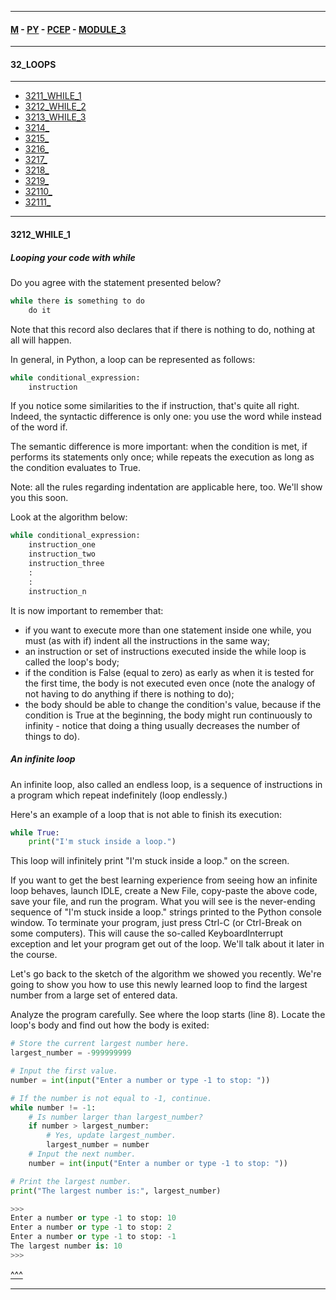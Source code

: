 
---

#### [M](https://github.com/ttltrk/TTT/blob/master/menu.md) - [PY](https://github.com/ttltrk/TTT/blob/master/PY/PY.md) - [PCEP](https://github.com/ttltrk/TTT/blob/master/PY/PCEP/PCEP.md) - [MODULE_3](https://github.com/ttltrk/TTT/blob/master/PY/PCEP/MODULE_3/MODULE_3.md)

---

#### 32_LOOPS

---

* [3211_WHILE_1](#3211_WHILE_1)
* [3212_WHILE_2](#3212_WHILE_2)
* [3213_WHILE_3](#3212_WHILE_3)
* [3214_](#)
* [3215_](#)
* [3216_](#)
* [3217_](#)
* [3218_](#)
* [3219_](#)
* [32110_](#)
* [32111_](#)

---

#### 3212_WHILE_1

##### Looping your code with while

Do you agree with the statement presented below?

```py
while there is something to do
    do it
```

Note that this record also declares that if there is nothing to do, nothing at all will happen.

In general, in Python, a loop can be represented as follows:

```py
while conditional_expression:
    instruction
```

If you notice some similarities to the if instruction, that's quite all right. Indeed, the syntactic difference is only one: you use the word while instead of the word if.

The semantic difference is more important: when the condition is met, if performs its statements only once; while repeats the execution as long as the condition evaluates to True.

Note: all the rules regarding indentation are applicable here, too. We'll show you this soon.

Look at the algorithm below:

```py
while conditional_expression:
    instruction_one
    instruction_two
    instruction_three
    :
    :
    instruction_n
```

It is now important to remember that:

- if you want to execute more than one statement inside one while, you must (as with if) indent all the instructions in the same way;
- an instruction or set of instructions executed inside the while loop is called the loop's body;
- if the condition is False (equal to zero) as early as when it is tested for the first time, the body is not executed even once (note the analogy of not having to do anything if there is nothing to do);
- the body should be able to change the condition's value, because if the condition is True at the beginning, the body might run continuously to infinity - notice that doing a thing usually decreases the number of things to do).

##### An infinite loop

An infinite loop, also called an endless loop, is a sequence of instructions in a program which repeat indefinitely (loop endlessly.)

Here's an example of a loop that is not able to finish its execution:

```py
while True:
    print("I'm stuck inside a loop.")
```

This loop will infinitely print "I'm stuck inside a loop." on the screen.

If you want to get the best learning experience from seeing how an infinite loop behaves, launch IDLE, create a New File, copy-paste the above code, save your file, and run the program. What you will see is the never-ending sequence of "I'm stuck inside a loop." strings printed to the Python console window. To terminate your program, just press Ctrl-C (or Ctrl-Break on some computers). This will cause the so-called KeyboardInterrupt exception and let your program get out of the loop. We'll talk about it later in the course.

Let's go back to the sketch of the algorithm we showed you recently. We're going to show you how to use this newly learned loop to find the largest number from a large set of entered data.

Analyze the program carefully. See where the loop starts (line 8). Locate the loop's body and find out how the body is exited:

```py
# Store the current largest number here.
largest_number = -999999999

# Input the first value.
number = int(input("Enter a number or type -1 to stop: "))

# If the number is not equal to -1, continue.
while number != -1:
    # Is number larger than largest_number?
    if number > largest_number:
        # Yes, update largest_number.
        largest_number = number
    # Input the next number.
    number = int(input("Enter a number or type -1 to stop: "))

# Print the largest number.
print("The largest number is:", largest_number)

>>>
Enter a number or type -1 to stop: 10
Enter a number or type -1 to stop: 2
Enter a number or type -1 to stop: -1
The largest number is: 10
>>>
```

[^^^](#32_LOOPS)

---
